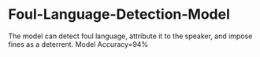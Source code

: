 # Foul-Language-Detection-Model
The  model can detect  foul language, attribute it to the speaker, and impose fines as a deterrent. Model Accuracy=94%
